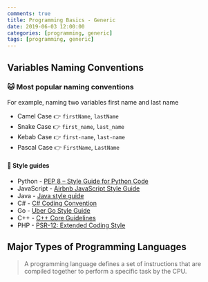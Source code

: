 ```yaml
---
comments: true
title: Programming Basics - Generic
date: 2019-06-03 12:00:00
categories: [programming, generic]
tags: [programming, generic]
---
```


## Variables Naming Conventions

### :cat: Most popular naming conventions

For example, naming two variables first name and last name

* Camel Case :point_right: `firstName`, `lastName`
* Snake Case :point_right: `first_name`, `last_name`	
* Kebab Case :point_right: `first-name`, `last-name`
* Pascal Case :point_right: `FirstName`, `LastName`

#### :link: Style guides
- Python - [PEP 8 – Style Guide for Python Code](https://peps.python.org/pep-0008/)
- JavaScript - [Airbnb JavaScript Style Guide](https://github.com/airbnb/javascript)
- Java - [Java style guide](https://www.cs.cornell.edu/courses/JavaAndDS/JavaStyle.html)
- C# - [C# Coding Convention](https://docs.microsoft.com/en-us/dotnet/csharp/fundamentals/coding-style/coding-conventions)
- Go - [Uber Go Style Guide](https://github.com/uber-go/guide/blob/master/style.md)
- C++ - [C++ Core Guidelines](https://isocpp.github.io/CppCoreGuidelines/CppCoreGuidelines)
- PHP - [PSR-12: Extended Coding Style](https://www.php-fig.org/psr/psr-12/)

## Major Types of Programming Languages

> A programming language defines a set of instructions that are compiled together to perform a specific task by the CPU.

